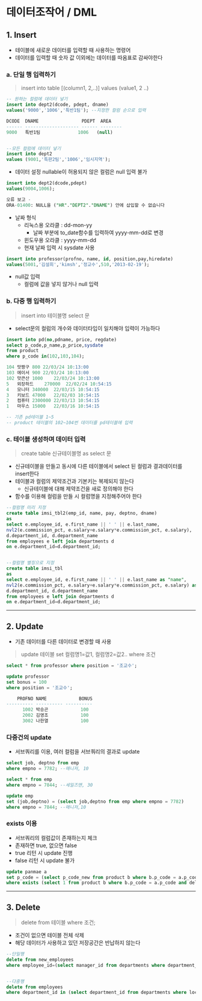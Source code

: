 # 데이터조작어 / DML
## 1. Insert
- 테이블에 새로운 데이터를 입력할 때 사용하는 명령어
- 데이터를 입력할 때 숫자 값 이외에는 데이터를 따옴표로 감싸야한다

### a. 단일 행 입력하기
> insert into table [(column1, 2,..)] values (value1, 2 ..)   

```sql
-- 원하는 컬럼에 데이터 넣기
insert into dept2(dcode, pdept, dname)
values('9000','1006','특반1팀'); --지정한 컬럼 순으로 입력

DCODE  DNAME                PDEPT  AREA                          
------ -------------------- ------ --------               
9000   특반1팀              1006   (null)


--모든 컬럼에 데이터 넣기
insert into dept2
values (9001,'특판2팀','1006','임시지역');

```

- 데이터 설정 nullable이 허용되지 않은 컬럼은 null 입력 불가   

```sql
insert into dept2(dcode,pdept)
values(9004,1006);

오류 보고 -
ORA-01400: NULL을 ("HR"."DEPT2"."DNAME") 안에 삽입할 수 없습니다

```

- 날짜 형식
  - 리눅스용 오라클 : dd-mon-yy
    - 날짜 부분에 to_date함수를 입력하여 yyyy-mm-dd로 변경
  - 윈도우용 오라클 : yyyy-mm-dd   
  - 현재 날짜 입력 시 sysdate 사용   

```sql
insert into professor(profno, name, id, position,pay,hiredate)
values(5001,'김설희','kimsh','정교수',510,'2013-02-19');
```

- null값 입력
  - 컬럼에 값을 넣지 않거나 null 입력   

### b. 다중 행 입력하기
> insert into 테이블명 select 문   

- select문의 컬럼의 개수와 데이터타입이 일치해야 입력이 가능하다   

```sql
insert into pd(no,pdname, price, regdate)
select p_code,p_name,p_price,sysdate
from product
where p_code in(102,103,104);

104	맛짱구	800	22/03/24 10:13:00
103	에이서	900	22/03/24 10:13:00
102	맛큰산	1000	22/03/24 10:13:00
5	외장하드	270000	22/02/24 10:54:15
4	모니터	340000	22/03/15 10:54:15
3	키보드	47000	22/02/03 10:54:15
2	컴퓨터	2300000	22/03/13 10:54:15
1	마우스	15000	22/03/16 10:54:15

-- 기존 pd테이블 1~5
-- product 테이블의 102~104번 데이터를 pd테이블에 입력
```

### c. 테이블 생성하며 데이터 입력
> create table 신규테이블명 as select 문   

- 신규테이블을 만들고 동시에 다른 테이블에서 select 된 컬럼과 결과데이터를 insert한다
- 테이블과 컬럼의 제약조건과 기본키는 복제되지 않는다
  - 신규테이블에 대해 제약조건을 새로 정의해야 한다
- 함수를 이용해 컬럼을 만들 시 컬럼명을 지정해주어야 한다   

```sql
--컬럼명 미리 지정
create table imsi_tbl2(emp_id, name, pay, deptno, dname)
as
select e.employee_id, e.first_name || ' ' || e.last_name, 
nvl2(e.commission_pct, e.salary+e.salary*e.commission_pct, e.salary), 
d.department_id, d.department_name
from employees e left join departments d
on e.department_id=d.department_id;


--컬럼명 별칭으로 지정
create table imsi_tbl
as
select e.employee_id, e.first_name || ' ' || e.last_name as "name", 
nvl2(e.commission_pct, e.salary+e.salary*e.commission_pct, e.salary) as "pay", 
d.department_id, d.department_name
from employees e left join departments d
on e.department_id=d.department_id;

```


***

## 2. Update
- 기존 데이터를 다른 데이터로 변경할 때 사용   
> update 테이블 set 컬럼명1=값1, 컬럼명2=값2.. where 조건   

```sql
select * from professor where position = '조교수';

update professor
set bonus = 100
where position = '조교수';

    PROFNO NAME            BONUS
---------- ---------- ----------
      1002 박승곤            100
      2002 김영조            100
      3002 나한열            100
```

### 다중건의 update
- 서브쿼리를 이용, 여러 컬럼을 서브쿼리의 결과로 update   

```sql
select job, deptno from emp
where empno = 7782; --매니저, 10

select * from emp
where empno = 7844; --세일즈맨, 30

update emp
set (job,deptno) = (select job,deptno from emp where empno = 7782)
where empno = 7844; --매니저,10

```

### exists 이용
- 서브쿼리의 컬럼값이 존재하는지 체크
- 존재하면 true, 없으면 false
- true 리턴 시 update 진행
- false 리턴 시 update 불가   

```sql
update panmae a
set p_code = (select p_code_new from product b where b.p_code = a.p_code and del_yn='Y')
where exists (select 1 from product b where b.p_code = a.p_code and del_yn='Y');
```

***

## 3. Delete
> delete from 테이블 where 조건;   

- 조건이 없으면 테이블 전체 삭제
- 해당 데이터가 사용하고 있던 저장공간은 반납하지 않는다   

```sql
--단일행
delete from new_employees
where employee_id=(select manager_id from departments where department_id=10);


--다중행
delete from employees
where department_id in (select department_id from departments where location_id = 1700);

```
